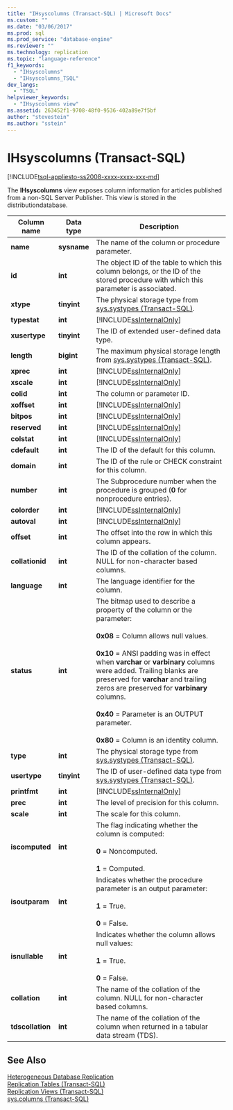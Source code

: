```yaml
---
title: "IHsyscolumns (Transact-SQL) | Microsoft Docs"
ms.custom: ""
ms.date: "03/06/2017"
ms.prod: sql
ms.prod_service: "database-engine"
ms.reviewer: ""
ms.technology: replication
ms.topic: "language-reference"
f1_keywords: 
  - "IHsyscolumns"
  - "IHsyscolumns_TSQL"
dev_langs: 
  - "TSQL"
helpviewer_keywords: 
  - "IHsyscolumns view"
ms.assetid: 263452f1-9708-48f0-9536-402a89e7f5bf
author: "stevestein"
ms.author: "sstein"
---
```

# IHsyscolumns (Transact-SQL)
[!INCLUDE[tsql-appliesto-ss2008-xxxx-xxxx-xxx-md](../../includes/applies-to-version/sqlserver.md)]

  The **IHsyscolumns** view exposes column information for articles published from a non-SQL Server Publisher. This view is stored in the distributiondatabase.  
  
|Column name|Data type|Description|  
|-----------------|---------------|-----------------|  
|**name**|**sysname**|The name of the column or procedure parameter.|  
|**id**|**int**|The object ID of the table to which this column belongs, or the ID of the stored procedure with which this parameter is associated.|  
|**xtype**|**tinyint**|The physical storage type from [sys.systypes &#40;Transact-SQL&#41;](../../relational-databases/system-compatibility-views/sys-systypes-transact-sql.md).|  
|**typestat**|**int**|[!INCLUDE[ssInternalOnly](../../includes/ssinternalonly-md.md)]|  
|**xusertype**|**tinyint**|The ID of extended user-defined data type.|  
|**length**|**bigint**|The maximum physical storage length from [sys.systypes &#40;Transact-SQL&#41;](../../relational-databases/system-compatibility-views/sys-systypes-transact-sql.md).|  
|**xprec**|**int**|[!INCLUDE[ssInternalOnly](../../includes/ssinternalonly-md.md)]|  
|**xscale**|**int**|[!INCLUDE[ssInternalOnly](../../includes/ssinternalonly-md.md)]|  
|**colid**|**int**|The column or parameter ID.|  
|**xoffset**|**int**|[!INCLUDE[ssInternalOnly](../../includes/ssinternalonly-md.md)]|  
|**bitpos**|**int**|[!INCLUDE[ssInternalOnly](../../includes/ssinternalonly-md.md)]|  
|**reserved**|**int**|[!INCLUDE[ssInternalOnly](../../includes/ssinternalonly-md.md)]|  
|**colstat**|**int**|[!INCLUDE[ssInternalOnly](../../includes/ssinternalonly-md.md)]|  
|**cdefault**|**int**|The ID of the default for this column.|  
|**domain**|**int**|The ID of the rule or CHECK constraint for this column.|  
|**number**|**int**|The Subprocedure number when the procedure is grouped (**0** for nonprocedure entries).|  
|**colorder**|**int**|[!INCLUDE[ssInternalOnly](../../includes/ssinternalonly-md.md)]|  
|**autoval**|**int**|[!INCLUDE[ssInternalOnly](../../includes/ssinternalonly-md.md)]|  
|**offset**|**int**|The offset into the row in which this column appears.|  
|**collationid**|**int**|The ID of the collation of the column. NULL for non-character based columns.|  
|**language**|**int**|The language identifier for the column.|  
|**status**|**int**|The bitmap used to describe a property of the column or the parameter:<br /><br /> **0x08** = Column allows null values.<br /><br /> **0x10** = ANSI padding was in effect when **varchar** or **varbinary** columns were added. Trailing blanks are preserved for **varchar** and trailing zeros are preserved for **varbinary** columns.<br /><br /> **0x40** = Parameter is an OUTPUT parameter.<br /><br /> **0x80** = Column is an identity column.|  
|**type**|**int**|The physical storage type from [sys.systypes &#40;Transact-SQL&#41;](../../relational-databases/system-compatibility-views/sys-systypes-transact-sql.md).|  
|**usertype**|**tinyint**|The ID of user-defined data type from [sys.systypes &#40;Transact-SQL&#41;](../../relational-databases/system-compatibility-views/sys-systypes-transact-sql.md).|  
|**printfmt**|**int**|[!INCLUDE[ssInternalOnly](../../includes/ssinternalonly-md.md)]|  
|**prec**|**int**|The level of precision for this column.|  
|**scale**|**int**|The scale for this column.|  
|**iscomputed**|**int**|The flag indicating whether the column is computed:<br /><br /> **0** = Noncomputed.<br /><br /> **1** = Computed.|  
|**isoutparam**|**int**|Indicates whether the procedure parameter is an output parameter:<br /><br /> **1** = True.<br /><br /> **0** = False.|  
|**isnullable**|**int**|Indicates whether the column allows null values:<br /><br /> **1** = True.<br /><br /> **0** = False.|  
|**collation**|**int**|The name of the collation of the column. NULL for non-character based columns.|  
|**tdscollation**|**int**|The name of the collation of the column when returned in a tabular data stream (TDS).|  
  
## See Also  
 [Heterogeneous Database Replication](../../relational-databases/replication/non-sql/heterogeneous-database-replication.md)   
 [Replication Tables &#40;Transact-SQL&#41;](../../relational-databases/system-tables/replication-tables-transact-sql.md)   
 [Replication Views &#40;Transact-SQL&#41;](../../relational-databases/system-views/replication-views-transact-sql.md)   
 [sys.columns &#40;Transact-SQL&#41;](../../relational-databases/system-catalog-views/sys-columns-transact-sql.md)  
  
  
